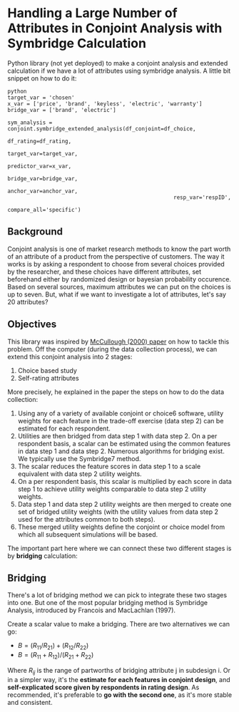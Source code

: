 # Handling a Large Number of Attributes in Conjoint Analysis with Symbridge Calculation

Python library (not yet deployed) to make a conjoint analysis and extended calculation if we have a lot of attributes using symbridge analysis. A little bit snippet on how to do it:

```
python
target_var = 'chosen'
x_var = ['price', 'brand', 'keyless', 'electric', 'warranty']
bridge_var = ['brand', 'electric']

sym_analysis = conjoint.symbridge_extended_analysis(df_conjoint=df_choice, 
                                                    df_rating=df_rating, 
                                                    target_var=target_var, 
                                                    predictor_var=x_var, 
                                                    bridge_var=bridge_var,
                                                    anchor_var=anchor_var,
                                                    resp_var='respID',
                                                    compare_all='specific')
```

## Background

Conjoint analysis is one of market research methods to know the part worth of an attribute of a product from the perspective of customers. The way it works is by asking a respondent to choose from several choices provided by the researcher, and these choices have different attributes, set beforehand either by randomized design or bayesian probability occurence. Based on several sources, maximum attributes we can put on the choices is up to seven. But, what if we want to investigate a lot of attributes, let's say 20 attributes?

## Objectives

This library was inspired by <a href='http://www.macroinc.com/english/papers/A%20Method%20for%20Handling%20a%20Large%20Number%20of%20Attributes%20in%20Full%20Profile%20Trade-Off%20Studies.pdf'>McCullough (2000) paper</a> on how to tackle this problem. Off the computer (during the data collection process), we can extend this conjoint analysis into 2 stages:

1. Choice based study
2. Self-rating attributes

More precisely, he explained in the paper the steps on how to do the data collection:

1. Using any of a variety of available conjoint or choice6 software, utility weights for each feature in the trade-off exercise (data step 2) can be estimated for each respondent.
2. Utilities are then bridged from data step 1 with data step 2. On a per respondent basis, a scalar can be estimated using the common features in data step 1 and data step 2. Numerous algorithms for bridging exist. We typically use the Symbridge7 method.
3. The scalar reduces the feature scores in data step 1 to a scale equivalent with data step 2 utility weights.
4. On a per respondent basis, this scalar is multiplied by each score in data step 1 to achieve utility weights comparable to data step 2 utility weights.
5. Data step 1 and data step 2 utility weights are then merged to create one set of bridged utility weights (with the utility values from data step 2 used for the attributes common to both steps).
6. These merged utility weights define the conjoint or choice model from which all subsequent simulations will be based.

The important part here where we can connect these two different stages is by **bridging** calculation:

## Bridging

There's a lot of bridging method we can pick to integrate these two stages into one. But one of the most popular bridging method is Symbridge Analysis, introduced by Francois and MacLachlan (1997). 

Create a scalar value to make a bridging. There are two alternatives we can go:

- $B = (R_{11} / R_{21}) + (R_{12} / R_{22})$
- $B = (R_{11} + R_{12}) / (R_{21} + R_{22})$

Where $R_{ij}$ is the range of partworths of bridging attribute j in subdesign i. Or in a simpler way, it's the **estimate for each features in conjoint design**, and **self-explicated score given by respondents in rating design**. As recommended, it's preferable to **go with the second one**, as it's more stable and consistent. 
